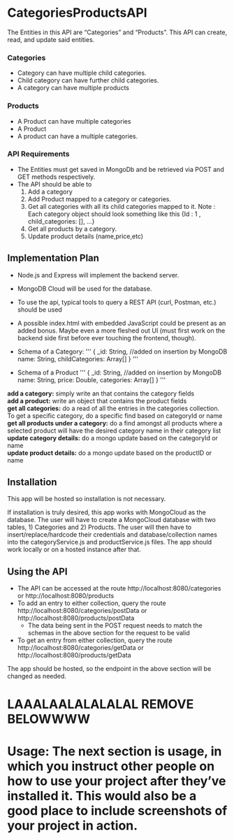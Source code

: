 # CategoriesProductsAPI

The Entities in this API are “Categories” and “Products”. This API can create, read, and update said entities.

### Categories
- Category can have multiple child categories.
- Child category can have further child categories.
- A category can have multiple products

### Products
- A Product can have multiple categories
- A Product 
- A product can have a multiple categories.

### API Requirements
- The Entities must get saved in MongoDb and be retrieved via POST and GET methods respectively.
- The API should be able to
  1. Add a category
  2. Add Product mapped to a category or categories.
  3. Get all categories with all its child categories mapped to it. Note : Each category object should look something like this {Id : 1 , child_categories: [], ...}
  4. Get all products by a category.
  5. Update product details (name,price,etc)
  
## Implementation Plan
- Node.js and Express will implement the backend server.
- MongoDB Cloud will be used for the database.
- To use the api, typical tools to query a REST API (curl, Postman, etc.) should be used
- A possible index.html with embedded JavaScript could be present as an added bonus. Maybe even a more fleshed out UI (must first work on the backend side first before ever touching the frontend, though).

- Schema of a Category:
'''
{
  _id: String, //added on insertion by MongoDB
  name: String,
  childCategories: Array[]
}
'''

- Schema of a Product
'''
{
  _id: String, //added on insertion by MongoDB
  name: String,
  price: Double,
  categories: Array[]
}
'''

**add a category:** simply write an that contains the category fields<br>
**add a product:** write an object that contains the product fields<br>
**get all categories:** do a read of all the entries in the categories collection. To get a specific category, do a specific find based on categoryId or name<br>
**get all products under a category:** do a find amongst all products where a selected product will have the desired category name in their category list<br>
**update category details:** do a mongo update based on the categoryId or name<br>
**update product details:** do a mongo update based on the productID or name<br>

## Installation

This app will be hosted so installation is not necessary.

If installation is truly desired, this app works with MongoCloud as the database. The user will have to create a MongoCloud database with two tables, 1) Categories and 2) Products. The user will then have to insert/replace/hardcode their credentials and database/collection names into the categoryService.js and productService.js files. The app should work locally or on a hosted instance after that.

## Using the API

- The API can be accessed at the route http://localhost:8080/categories or http://localhost:8080/products
- To add an entry to either collection, query the route http://localhost:8080/categories/postData or http://localhost:8080/products/postData
  - The data being sent in the POST request needs to match the schemas in the above section for the request to be valid
- To get an entry from either collection, query the route http://localhost:8080/categories/getData or http://localhost:8080/products/getData

The app should be hosted, so the endpoint in the above section will be changed as needed.

# LAAALAALALALALAL REMOVE BELOWWWW
# Usage: The next section is usage, in which you instruct other people on how to use your project after they’ve installed it. This would also be a good place to include screenshots of your project in action.
